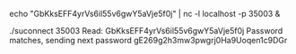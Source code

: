 

echo "GbKksEFF4yrVs6il55v6gwY5aVje5f0j" | nc -l localhost -p 35003 &

./suconnect 35003
Read: GbKksEFF4yrVs6il55v6gwY5aVje5f0j
Password matches, sending next password
gE269g2h3mw3pwgrj0Ha9Uoqen1c9DGr